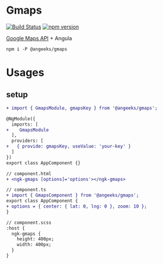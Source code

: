 # Gmaps

[![Build Status](https://travis-ci.org/angeeks/gmaps.svg?branch=master)](https://travis-ci.org/angeeks/gmaps)
[![npm version](https://badge.fury.io/js/%40angeeks%2Fgmaps.svg)](https://www.npmjs.com/package/@angeeks/gmaps)

[Google Maps API](https://developers.google.com/maps/documentation/javascript/tutorial) + Angula

```
npm i -P @angeeks/gmaps
```

# Usages

## setup

```diff
+ import { GmapsModule, gmapsKey } from '@angeeks/gmaps';

@NgModule({
  imports: [
+    GmapsModule
  ],
  providers: [
+   { provide: gmapsKey, useValue: 'your-key' }
  ]
})
export class AppComponent {}
```

```diff
// component.html
+ <ngk-gmaps [options]='options'></ngk-gmaps>

// component.ts
+ import { GmapsComponent } from '@angeeks/gmaps';
export class AppComponent {
+ options = { center: { lat: 0, lng: 0 }, zoom: 10 };
}
```

```diff
// component.scss
:host {
  ngk-gmaps {
    height: 400px;
    width: 400px;
  }
}
```
